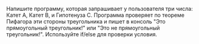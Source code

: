 Напишите программу, которая запрашивает у пользователя три числа: Катет A, Катет B, и Гипотенуза C. Программа проверяет по теореме Пифагора эти стороны треугольника и пишет в консоль "Это прямоугольный треугольник!" или "Это не прямоугольный треугольник!". Используйте if/else для проверки условия.
